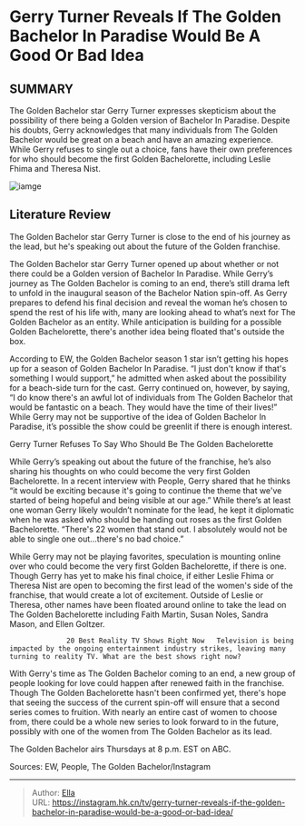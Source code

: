 # Gerry Turner Reveals If The Golden Bachelor In Paradise Would Be A Good Or Bad Idea


## SUMMARY 



  The Golden Bachelor star Gerry Turner expresses skepticism about the possibility of there being a Golden version of Bachelor In Paradise.   Despite his doubts, Gerry acknowledges that many individuals from The Golden Bachelor would be great on a beach and have an amazing experience.   While Gerry refuses to single out a choice, fans have their own preferences for who should become the first Golden Bachelorette, including Leslie Fhima and Theresa Nist.  

![iamge](https://static1.srcdn.com/wordpress/wp-content/uploads/2023/10/how-old-is-gerry-turner-on-the-golden-bachelor.jpg)

## Literature Review
The Golden Bachelor star Gerry Turner is close to the end of his journey as the lead, but he&#39;s speaking out about the future of the Golden franchise.




The Golden Bachelor star Gerry Turner opened up about whether or not there could be a Golden version of Bachelor In Paradise. While Gerry’s journey as The Golden Bachelor is coming to an end, there’s still drama left to unfold in the inaugural season of the Bachelor Nation spin-off. As Gerry prepares to defend his final decision and reveal the woman he’s chosen to spend the rest of his life with, many are looking ahead to what’s next for The Golden Bachelor as an entity. While anticipation is building for a possible Golden Bachelorette, there&#39;s another idea being floated that&#39;s outside the box.




According to EW, the Golden Bachelor season 1 star isn’t getting his hopes up for a season of Golden Bachelor In Paradise. “I just don&#39;t know if that&#39;s something I would support,” he admitted when asked about the possibility for a beach-side turn for the cast. Gerry continued on, however, by saying, “I do know there&#39;s an awful lot of individuals from The Golden Bachelor that would be fantastic on a beach. They would have the time of their lives!” While Gerry may not be supportive of the idea of Golden Bachelor In Paradise, it’s possible the show could be greenlit if there is enough interest.


 Gerry Turner Refuses To Say Who Should Be The Golden Bachelorette 
          

While Gerry’s speaking out about the future of the franchise, he’s also sharing his thoughts on who could become the very first Golden Bachelorette. In a recent interview with People, Gerry shared that he thinks “it would be exciting because it&#39;s going to continue the theme that we&#39;ve started of being hopeful and being visible at our age.” While there’s at least one woman Gerry likely wouldn’t nominate for the lead, he kept it diplomatic when he was asked who should be handing out roses as the first Golden Bachelorette. “There&#39;s 22 women that stand out. I absolutely would not be able to single one out...there&#39;s no bad choice.”





 

While Gerry may not be playing favorites, speculation is mounting online over who could become the very first Golden Bachelorette, if there is one. Though Gerry has yet to make his final choice, if either Leslie Fhima or Theresa Nist are open to becoming the first lead of the women&#39;s side of the franchise, that would create a lot of excitement. Outside of Leslie or Theresa, other names have been floated around online to take the lead on The Golden Bachelorette including Faith Martin, Susan Noles, Sandra Mason, and Ellen Goltzer.

                  20 Best Reality TV Shows Right Now   Television is being impacted by the ongoing entertainment industry strikes, leaving many turning to reality TV. What are the best shows right now?    




With Gerry&#39;s time as The Golden Bachelor coming to an end, a new group of people looking for love could happen after renewed faith in the franchise. Though The Golden Bachelorette hasn&#39;t been confirmed yet, there&#39;s hope that seeing the success of the current spin-off will ensure that a second series comes to fruition. With nearly an entire cast of women to choose from, there could be a whole new series to look forward to in the future, possibly with one of the women from The Golden Bachelor as its lead.

The Golden Bachelor airs Thursdays at 8 p.m. EST on ABC.

Sources: EW, People, The Golden Bachelor/Instagram



---

> Author: [Ella](https://instagram.hk.cn/)  
> URL: https://instagram.hk.cn/tv/gerry-turner-reveals-if-the-golden-bachelor-in-paradise-would-be-a-good-or-bad-idea/  

